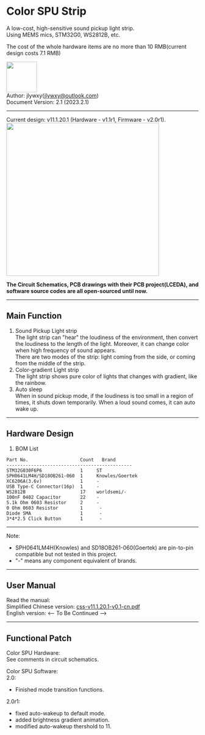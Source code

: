 # Color SPU Strip

A low-cost, high-sensitive sound pickup light strip.<br>
Using MEMS mics, STM32G0, WS2812B, etc.<br>

The cost of the whole hardware items are no more than 10 RMB(current design costs 7.1 RMB)<br>

<img src="monazite-logo-lofi.png" width=80><br>
Author: jlywxy(jlywxy@outlook.com)<br>
Document Version: 2.1 (2023.2.1)<br>

- --

Current design: v11.1.20.1 (Hardware - v1.1r1, Firmware - v2.0r1).<br>
<img src="demo.jpg" width=400/>

<b>The Circuit Schematics, PCB drawings with their PCB project(LCEDA), and software source codes are all open-sourced until now.</b>

- --

## Main Function
1. Sound Pickup Light strip<br>
The light strip can "hear" the loudiness of the environment, then convert the loudiness to the length of the light. Moreover, it can change color when high frequency of sound appears.<br>
There are two modes of the strip: light coming from the side, or coming from the middle of the strip.
2. Color-gradient Light strip<br>
The light strip shows pure color of lights that changes with gradient, like the rainbow.
2. Auto sleep<br>
When in sound pickup mode, if the loudiness is too small in a region of times, it shuts down temporarily. When a loud sound comes, it can auto wake up.

- --

## Hardware Design

1. BOM List<br>
```
Part No.                   Count   Brand
----------------------------------------------
STM32G030F6P6              1     ST
SPH0641LM4H/SD18OB261-060  1     Knowles/Goertek
XC6206A(3.6v)              1     -
USB Type-C Connector(16p)  1     -
WS2812B                    17    worldsemi/-
100nF 0402 Capacitor       22    -
5.1k Ohm 0603 Resistor     2     -
0 Ohm 0603 Resistor        1      -
Diode SMA                  1      -
3*4*2.5 Click Button       1      -
```
- --
Note: 
* SPH0641LM4H(Knowles) and SD18OB261-060(Goertek) are pin-to-pin compatible but not tested in this project.<br>
* "-" means any component equivalent of brands.<br>

- --

## User Manual

Read the manual:<br>
Simplified Chinese version: <a href="css-v11.1.20.1-v0.1-cn.pdf">css-v11.1.20.1-v0.1-cn.pdf</a><br>
English version: <-- To Be Continued -->


- --

## Functional Patch

Color SPU Hardware: <br>
See comments in circuit schematics.<br>

Color SPU Software:<br>
2.0: <br>
* Finished mode transition functions. <br>

2.0r1: <br>
* fixed auto-wakeup to default mode.<br>
* added brightness gradient animation.<br>
* modified auto-wakeup thershold to 11.<br>